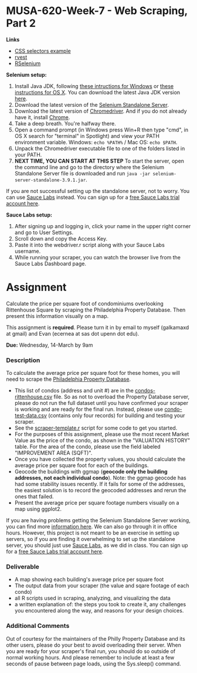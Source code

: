 # MUSA-620-Week-7 - Web Scraping, Part 2

**Links**
* [CSS selectors example](https://blueshift.io/selectors3.html)
* [rvest](https://cran.r-project.org/web/packages/rvest/rvest.pdf)
* [RSelenium](https://cran.r-project.org/web/packages/RSelenium/RSelenium.pdf)

**Selenium setup:**
1. Install Java JDK, following [these intructions for Windows](https://docs.oracle.com/javase/8/docs/technotes/guides/install/windows_jdk_install.html) or [these instructions for OS X](https://docs.oracle.com/javase/8/docs/technotes/guides/install/mac_jdk.html). You can download the latest Java JDK version [here](http://www.oracle.com/technetwork/java/javase/downloads/index.html).
2. Download the latest version of the [Selenium Standalone Server](http://www.seleniumhq.org/download/).
3. Download the latest version of [Chromedriver](https://sites.google.com/a/chromium.org/chromedriver/). And if you do not already have it, install [Chrome](https://www.google.com/chrome/).
4. Take a deep breath. You're halfway there.
5. Open a command prompt (in Windows press Win+R then type "cmd", in OS X search for "terminal" in Spotlight) and view your PATH environment variable. Windows: `echo %PATH%` / Mac OS: `echo $PATH`.
6. Unpack the Chromedriver executable file to one of the folders listed in your PATH.
7. **NEXT TIME, YOU CAN START AT THIS STEP** To start the server, open the command line and go to the directory where the Selenium Standalone Server file is downloaded and run `java -jar selenium-server-standalone-3.9.1.jar`.

If you are not successful setting up the standalone server, not to worry. You can use [Sauce Labs](https://saucelabs.com/) instead. You can sign up for a [free Sauce Labs trial account here](https://saucelabs.com/signup/trial).

**Sauce Labs setup:**
1. After signing up and logging in, click your name in the upper right corner and go to User Settings.
2. Scroll down and copy the Access Key.
3. Paste it into the webdriver.r script along with your Sauce Labs username.
4. While running your scraper, you can watch the browser live from the Sauce Labs Dashboard page.




# Assignment <a id="assignment"></a>

Calculate the price per square foot of condominiums overlooking Rittenhouse Square by scraping the Philadelphia Property Database. Then present this information visually on a map.

This assignment is **required**. Please turn it in by email to myself (galkamaxd at gmail) and Evan (ecernea at sas dot upenn dot edu).

**Due:** Wednesday, 14-March by 9am

### Description

To calculate the average price per square foot for these homes, you will need to scrape the [Philadelphia Property Database](http://property.phila.gov/).

* This list of condos (address and unit #) are in the [condos-rittenhouse.csv](https://github.com/MUSA-620-Spring-2018/MUSA-620-Week-7/blob/master/condos-rittenhouse.csv) file. So as not to overload the Property Database server, please do not run the full dataset until you have confirmed your scraper is working and are ready for the final run. Instead, please use [condo-test-data.csv](https://github.com/MUSA-620-Spring-2018/MUSA-620-Week-7/blob/master/condo-test-data.csv) (contains only four records) for building and testing your scraper.
* See the [scraper-template.r](https://github.com/MUSA-620-Spring-2018/MUSA-620-Week-7/blob/master/scraper-template.r) script for some code to get you started.
* For the purposes of this assignment, please use the most recent Market Value as the price of the condo, as shown in the "VALUATION HISTORY" table. For the area of the condo, please use the field labeled "IMPROVEMENT AREA (SQFT)".
* Once you have collected the property values, you should calculate the average price per square foot for each of the buildings.
* Geocode the buildings with ggmap (**geocode only the building addresses, not each individual condo**). Note: the ggmap geocode has had some stability issues recently. If it fails for some of the addresses, the easiest solution is to record the geocoded addresses and rerun the ones that failed.
* Present the average price per square footage numbers visually on a map using ggplot2.

If you are having problems getting the Selenium Standalone Server working, you can find more [information here](https://cran.r-project.org/web/packages/RSelenium/vignettes/RSelenium-basics.html). We can also go through it in office hours. However, this project is not meant to be an exercise in setting up servers, so if you are finding it overwhelming to set up the standalone server, you should just use [Sauce Labs](https://saucelabs.com/), as we did in class. You can sign up for a [free Sauce Labs trial account here](https://saucelabs.com/signup/trial).

### Deliverable

- A map showing each building's average price per square foot
- The output data from your scraper (the value and sqare footage of each condo)
- all R scripts used in scraping, analyzing, and visualizing the data
- a written explanation of: the steps you took to create it, any challenges you encountered along the way, and reasons for your design choices.

### Additional Comments

Out of courtesy for the maintainers of the Philly Property Database and its other users, please do your best to avoid overloading their server. When you are ready for your scraper's final run, you should do so outside of normal working hours. And please remember to include at least a few seconds of pause between page loads, using the Sys.sleep() command.

